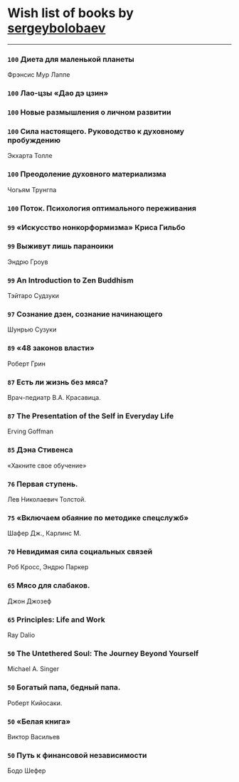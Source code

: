 # Wish list of books by [sergeybolobaev](http://vk.com/id37918255)
---

### `100` Диета для маленькой планеты
Фрэнсис Мур Лаппе

### `100` Лао-цзы «Дао дэ цзин»

### `100` Новые размышления о личном развитии

### `100` Сила настоящего. Руководство к духовному пробуждению
Экхарта Толле

### `100` Преодоление духовного материализма
Чогьям Трунгпа

### `100` Поток. Психология оптимального переживания

### `99` «Искусство нонкорформизма» Криса Гильбо

### `99` Выживут лишь параноики
Эндрю Гроув

### `99` An Introduction to Zen Buddhism
Тэйтаро Судзуки

### `97` Сознание дзен, сознание начинающего
Шунрью Сузуки

### `89` «48 законов власти»
Роберт Грин

### `87` Есть ли жизнь без мяса?
Врач-педиатр В.А. Красавица.

### `87` The Presentation of the Self in Everyday Life
Erving Goffman

### `85` Дэна Стивенса
«Хакните свое обучение»

### `76` Первая ступень.
Лев Николаевич Толстой.

### `75` «Включаем обаяние по методике спецслужб»
Шафер Дж., Карлинс М.

### `70` Невидимая сила социальных связей
Роб Кросс, Эндрю Паркер

### `65` Мясо для слабаков.
Джон Джозеф

### `65` Principles: Life and Work
Ray Dalio

### `50` The Untethered Soul: The Journey Beyond Yourself
Michael A. Singer

### `50` Богатый папа, бедный папа.
Роберт Кийосаки.

### `50` «Белая книга»
Виктор Васильев

### `50` Путь к финансовой независимости
Бодо Шефер

